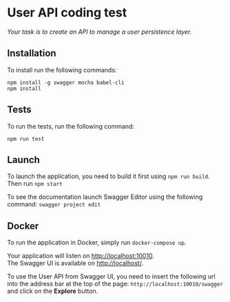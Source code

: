 # User API coding test

*Your task is to create an API to manage a user persistence layer.*


## Installation

To install run the following commands:  
```
npm install -g swagger mocha babel-cli  
npm install
```

## Tests

To run the tests, run the following command:  
```
npm run test
```

## Launch

To launch the application, you need to build it first using `npm run build`.  
Then run `npm start`

To see the documentation launch Swagger Editor using the following command: `swagger project edit`

## Docker

To run the application in Docker, simply run `docker-compose up`.  

Your application will listen on [http://localhost:10010](http://localhost:10010).  
The Swagger UI is available on  [http://localhost/](http://localhost/).  

To use the User API from Swagger UI, you need to insert the following url
into the address bar at the top of the page: `http://localhost:10010/swagger`
and click on the **Explore** button.
